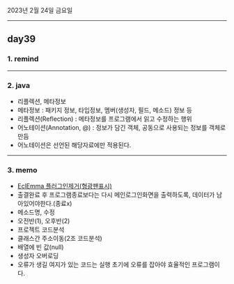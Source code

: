 2023년 2월 24일 금요일

---

## day39

### 1. remind

---

### 2. java

- 리플렉션, 메타정보
- 메타정보 : 패키지 정보, 타입정보, 멤버(생성자, 필드, 메소드) 정보 등
- 리플렉션(Reflection) : 메타정보를 프로그램에서 읽고 수정하는 행위
- 어노테이션(Annotation, @) : 정보가 담긴 객체, 공동으로 사용되는 정보를 객체로 만듬
- 어노테이션은 선언된 해당자료에만 적용된다.

---

### 3. memo

- [EclEmma 플러그인제거(형광팬표시)](https://sicko.tistory.com/2)
- 출결완료 후 프로그램종료보다는 다시 메인로그인화면을 출력하도록, 데이터가 남아있어야한다.(종료x)
- 메소드명, 수정
- 오전반(1), 오후반(2)
- 프로젝트 코드분석
- 클래스간 주소이동(2조 코드분석)
- 배열에 빈 값(null)
- 생성자 오버로딩
- 오류가 생길 여지가 있는 코드는 실행 초기에 오류를 잡아야 효율적인 프로그램이다.
